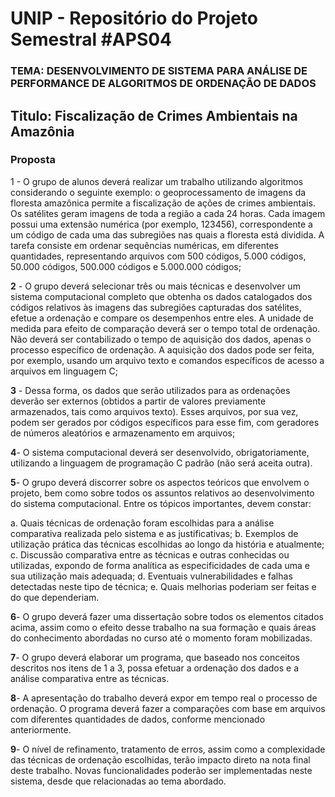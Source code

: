 # UNIP - Repositório do Projeto Semestral #APS04

### TEMA: DESENVOLVIMENTO DE SISTEMA PARA ANÁLISE DE PERFORMANCE DE ALGORITMOS DE ORDENAÇÃO DE DADOS

## Titulo: Fiscalização de Crimes Ambientais na Amazônia

### Proposta

1 - O grupo de alunos deverá realizar um trabalho utilizando algoritmos
considerando o seguinte exemplo: o geoprocessamento de imagens da floresta
amazônica permite a fiscalização de ações de crimes ambientais. Os satélites
geram imagens de toda a região a cada 24 horas. Cada imagem possui uma
extensão numérica (por exemplo, 123456), correspondente a um código de
cada uma das subregiões nas quais a floresta está dividida. A tarefa consiste
em ordenar sequências numéricas, em diferentes quantidades, representando
arquivos com 500 códigos, 5.000 códigos, 50.000 códigos, 500.000 códigos e
5.000.000 códigos;

**2** - O grupo deverá selecionar três ou mais técnicas e desenvolver um sistema
computacional completo que obtenha os dados catalogados dos códigos
relativos às imagens das subregiões capturadas dos satélites, efetue a
ordenação e compare os desempenhos entre eles. A unidade de medida para
efeito de comparação deverá ser o tempo total de ordenação. Não deverá ser
contabilizado o tempo de aquisição dos dados, apenas o processo específico
de ordenação. A aquisição dos dados pode ser feita, por exemplo, usando um
arquivo texto e comandos específicos de acesso a arquivos em linguagem C;

**3** - Dessa forma, os dados que serão utilizados para as ordenações deverão ser
externos (obtidos a partir de valores previamente armazenados, tais como
arquivos texto). Esses arquivos, por sua vez, podem ser gerados por códigos
específicos para esse fim, com geradores de números aleatórios e
armazenamento em arquivos; 

**4**- O sistema computacional deverá ser desenvolvido, obrigatoriamente, utilizando
a linguagem de programação C padrão (não será aceita outra).

**5**-  O grupo deverá discorrer sobre os aspectos teóricos que envolvem o projeto,
bem como sobre todos os assuntos relativos ao desenvolvimento do sistema
computacional. Entre os tópicos importantes, devem constar:

  a. Quais técnicas de ordenação foram escolhidas para a análise
  comparativa realizada pelo sistema e as justificativas;
  b. Exemplos de utilização prática das técnicas escolhidas ao longo da
  história e atualmente;
  c. Discussão comparativa entre as técnicas e outras conhecidas ou
  utilizadas, expondo de forma analítica as especificidades de cada uma
  e sua utilização mais adequada;
  d. Eventuais vulnerabilidades e falhas detectadas neste tipo de técnica;
  e. Quais melhorias poderiam ser feitas e do que dependeriam.
  
**6**- O grupo deverá fazer uma dissertação sobre todos os elementos citados acima,
assim como o efeito desse trabalho na sua formação e quais áreas do
conhecimento abordadas no curso até o momento foram mobilizadas.

**7**- O grupo deverá elaborar um programa, que baseado nos conceitos descritos
nos itens de 1 a 3, possa efetuar a ordenação dos dados e a análise
comparativa entre as técnicas.

**8**- A apresentação do trabalho deverá expor em tempo real o processo de
ordenação. O programa deverá fazer a comparações com base em arquivos
com diferentes quantidades de dados, conforme mencionado anteriormente.

**9**- O nível de refinamento, tratamento de erros, assim como a complexidade das
técnicas de ordenação escolhidas, terão impacto direto na nota final deste
trabalho. Novas funcionalidades poderão ser implementadas neste sistema,
desde que relacionadas ao tema abordado.
